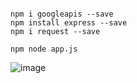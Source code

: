 ```

npm i googleapis --save
npm install express --save
npm i request --save

npm node app.js

```

![image](https://user-images.githubusercontent.com/2716202/80916428-3c90c780-8d76-11ea-95a6-179853add8ca.png)
